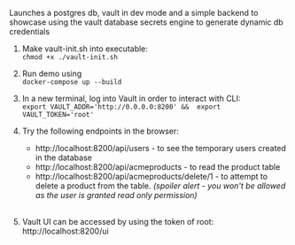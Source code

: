 Launches a postgres db, vault in dev mode and a simple backend to showcase using the vault database secrets engine to generate dynamic db credentials

1.  Make vault-init.sh into executable:\
     `chmod +x ./vault-init.sh`
    <br>
2.  Run demo using\
     `docker-compose up --build`
    <br>
3.  In a new terminal, log into Vault in order to interact with CLI:\
     `export VAULT_ADDR='http://0.0.0.0:8200' && 
export VAULT_TOKEN='root'`
    <br>
4.  Try the following endpoints in the browser:

    -   http://localhost:8200/api/users - to see the temporary users created in the database
    -   http://localhost:8200/api/acmeproducts - to read the product table
    -   http://localhost:8200/api/acmeproducts/delete/1 - to attempt to delete a product from the table. _(spoiler alert - you won't be allowed as the user is granted read only permission)_

    <br>

5.  Vault UI can be accessed by using the token of root:\
    http://localhost:8200/ui
